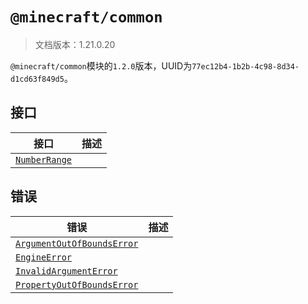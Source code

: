 # `@minecraft/common`

> 文档版本：1.21.0.20

`@minecraft/common`模块的`1.2.0`版本，UUID为`77ec12b4-1b2b-4c98-8d34-d1cd63f849d5`。

## 接口

|接口|描述|
|---|---|
|[`NumberRange`](./numberrange.md)||

## 错误

|错误|描述|
|---|---|
|[`ArgumentOutOfBoundsError`](./argumentoutofboundserror.md)||
|[`EngineError`](./engineerror.md)||
|[`InvalidArgumentError`](./invalidargumenterror.md)||
|[`PropertyOutOfBoundsError`](./propertyoutofboundserror.md)||
